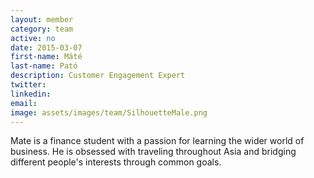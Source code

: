 ```yaml
---
layout: member
category: team
active: no
date: 2015-03-07
first-name: Máté
last-name: Pató
description: Customer Engagement Expert
twitter:
linkedin:
email:
image: assets/images/team/SilhouetteMale.png
---
```

Mate is a finance student with a passion for learning the wider world of business. He is obsessed with traveling throughout Asia and bridging different people's interests through common goals.
